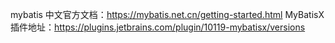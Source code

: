 mybatis 中文官方文档：https://mybatis.net.cn/getting-started.html
MyBatisX 插件地址：https://plugins.jetbrains.com/plugin/10119-mybatisx/versions
